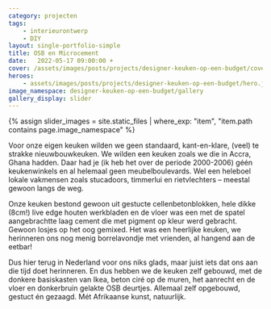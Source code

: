 ```yaml
---
category: projecten
tags:
    - interieurontwerp
    - DIY
layout: single-portfolio-simple
title: OSB en Microcement
date:   2022-05-17 09:00:00 +
cover: /assets/images/posts/projects/designer-keuken-op-een-budget/cover@450w.jpg
heroes:
    - assets/images/posts/projects/designer-keuken-op-een-budget/hero.jpg
image_namespace: designer-keuken-op-een-budget/gallery
gallery_display: slider
---
```

{% assign slider_images = site.static_files | where_exp: "item", "item.path contains page.image_namespace" %}

Voor onze eigen keuken wilden we geen standaard, kant-en-klare, (veel) te strakke nieuwbouwkeuken. We wilden een keuken zoals we die in Accra, Ghana hadden. Daar had je (ik heb het over de periode 2000-2006) géén keukenwinkels en al helemaal geen meubelboulevards. Wel een heleboel lokale vakmensen zoals stucadoors, timmerlui en rietvlechters – meestal gewoon langs de weg.

Onze keuken bestond gewoon uit gestucte cellenbetonblokken, hele dikke (8cm!) live edge houten werkbladen en de vloer was een met de spatel aangebrachtte laag cement die met pigment op kleur werd gebracht. Gewoon losjes op het oog gemixed. Het was een heerlijke keuken, we herinneren ons nog menig borrelavondje met vrienden, al hangend aan de eetbar!

Dus hier terug in Nederland voor ons niks glads, maar juist iets dat ons aan die tijd doet herinneren. En dus hebben we de keuken zelf gebouwd, met de donkere basiskasten van Ikea, beton ciré op de muren, het aanrecht en de vloer en donkerbruin gelakte OSB deurtjes. Allemaal zelf opgebouwd, gestuct én gezaagd. Mét Afrikaanse kunst, natuurlijk.
